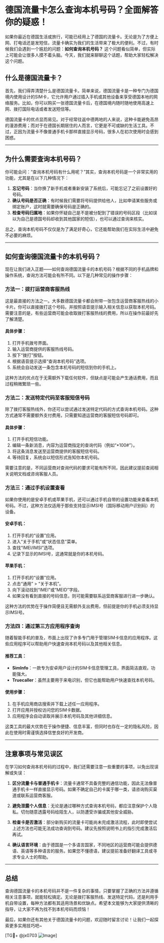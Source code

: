 # 德国流量卡怎么查询本机号码？全面解答你的疑惑！

如果你最近在德国生活或旅行，可能已经用上了德国的流量卡。无论是为了方便上网、打电话还是发短信，流量卡确实为我们的生活带来了极大的便利。不过，有时候我们会遇到一个尴尬的问题：**如何查询本机号码？** 这个问题看似简单，但实际上可能会让很多人摸不着头脑。今天，我们就来聊聊这个话题，帮助大家轻松解决这个问题。

## 什么是德国流量卡？

首先，我们得弄清楚什么是德国流量卡。简单来说，德国流量卡是一种专门为德国境内使用设计的SIM卡，它允许用户通过插入手机或其他设备来享受德国本地的网络服务。比如，你可以购买一张德国流量卡后，在德国境内随时随地使用高速上网、拨打国际电话或者发送短信等。

德国流量卡的优点显而易见。对于经常往返中德两地的人来说，这种卡能避免高昂的漫游费用；而对于在德国长期居住的人而言，它更是不可或缺的生活工具。不过，正因为流量卡不像普通手机卡那样直接显示号码，很多人在初次使用时会感到困惑。

---

## 为什么需要查询本机号码？

你可能会问：“查询本机号码有什么用呢？”其实，查询本机号码是一个非常实用的功能，尤其是在以下几种情况下：

1. **忘记号码**：当你换了新手机或者重新安装了系统后，可能忘记了之前设置好的号码。
2. **确认号码是否正确**：有时候我们需要将号码提供给他人，比如申请某些服务或绑定账户，这时就需要确保号码是正确的。
3. **检查号码归属地**：如果你怀疑自己是不是被分配到了错误的号码区段（比如误以为自己是德国号码却收到其他国家的短信），也可以通过查询来核实。

总之，查询本机号码不仅仅是为了满足好奇心，它还能帮助我们在实际生活中避免不必要的麻烦。

---

## 如何查询德国流量卡的本机号码？

现在让我们进入正题——如何查询德国流量卡的本机号码？根据不同的手机品牌和操作系统，查询方法可能会有所不同。以下是几种常见的操作步骤：

### 方法一：拨打运营商客服热线

这是最直接的方法之一。大多数德国流量卡都会附带一张包含运营商客服热线的小卡片。你可以直接拨打这个号码，并按照语音提示输入相关信息以获取本机号码。需要注意的是，有些运营商可能会收取拨打客服热线的费用，所以在操作前最好先了解清楚。

#### 具体步骤：
1. 打开手机拨号界面。
2. 输入运营商提供的客服热线号码。
3. 按下“拨打”按钮。
4. 根据语音提示选择“查询本机号码”选项。
5. 系统会自动发送一条包含本机号码的短信到你的手机上。

这种方法的优点在于无需额外下载任何软件，但缺点是可能会产生通话费用，而且过程稍微繁琐一些。

### 方法二：发送特定代码至客服短信号码

除了拨打客服热线外，你还可以尝试通过发送特定代码的方式查询本机号码。这种方式通常不需要额外支付费用，只需要知道运营商的客服短信号码即可。

#### 具体步骤：
1. 打开手机短信功能。
2. 编辑一条新消息，内容为运营商指定的查询代码（例如“*100#”）。
3. 将这条消息发送至运营商提供的客服短信号码。
4. 等待回复，系统会以短信形式告知你本机号码。

需要注意的是，不同运营商对查询代码的要求可能有所不同，因此建议提前查阅相关说明文档或咨询客服人员。

### 方法三：通过手机设置查看

如果你使用的是安卓手机或苹果手机，还可以通过手机自带的设置功能来查看本机号码。不过，这种方法仅适用于那些支持显示IMSI号（国际移动用户识别码）的设备。

#### 安卓手机：
1. 打开手机的“设置”应用。
2. 进入“关于手机”或“状态信息”菜单。
3. 查找“IMEI/IMSI”选项。
4. 记录下显示的IMSI号，这通常就是你的本机号码。

#### 苹果手机：
1. 打开手机的“设置”应用。
2. 点击“通用” > “关于本机”。
3. 向下滚动找到“IMEI”或“MEID”字段。
4. 如果没有看到直接的号码信息，则可能需要联系运营商客服进行进一步确认。

这种方法的优势在于操作简便且无需额外支出费用，但前提是你的手机必须支持显示IMSI号。

### 方法四：通过第三方应用程序查询

随着智能手机的普及，市面上出现了许多专门用于管理SIM卡信息的应用程序。这些应用程序可以帮助用户快速查询本机号码以及其他相关信息。

#### 推荐工具：
- **SimInfo**：一款专为安卓用户设计的SIM卡信息管理工具，界面简洁直观，功能强大。
- **Truecaller**：虽然主要用于来电识别，但它也能帮助用户快速查找本机号码。

#### 使用步骤：
1. 在手机应用商店搜索并下载上述任一应用程序。
2. 打开应用并授权访问您的SIM卡数据。
3. 应用程序会自动读取并展示本机号码及其他详细信息。

这类工具的最大优势在于操作便捷、信息丰富，但同时也存在一定的隐私风险，因此在使用时需谨慎选择信誉良好的开发商。

---

## 注意事项与常见误区

在学习如何查询本机号码的过程中，我们还需要注意一些重要的事项，以免出现误解或失误：

1. **区分流量卡与普通手机卡**：流量卡通常不具备完整的通信功能，因此无法像普通手机卡一样直接显示号码。如果不确定自己的卡属于哪一类，请咨询购买渠道或联系运营商客服。

2. **避免泄露个人信息**：无论是通过哪种方式查询本机号码，都应注意保护个人隐私。切勿随意透露号码给陌生人，以防遭受诈骗或其他安全威胁。

3. **检查卡是否激活**：部分新购买的流量卡可能尚未完成激活流程，此时即使尝试上述方法也可能无法成功查询到号码。建议先按照说明书上的指引完成激活后再试。

4. **确认语言环境**：由于德国是一个多语言国家，不同地区的运营商可能会提供德语、英语等多种语言的服务。如果您不懂德语，建议提前准备好翻译工具或寻求专业人士的帮助。

---

## 总结

查询德国流量卡的本机号码并不是一件复杂的事情，只要掌握了正确的方法并遵循相关注意事项，就能轻松搞定。无论是拨打客服热线、发送特定代码，还是利用手机自带设置，每种方法都有其适用场景和优缺点。希望本文能够为大家提供清晰的指导，让大家不再为找不到本机号码而烦恼！

最后，如果你还有其他关于德国流量卡的问题，欢迎随时留言讨论！让我们一起探索更多实用技巧吧~

[TG💪+ @jx0703 ![Image](https://github.com/user-attachments/assets/dbca1d08-cadb-493c-b0ec-ad6f7a83f270)]